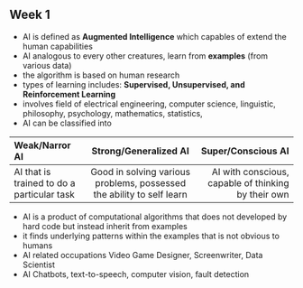 ## Week 1
- AI is defined as **Augmented Intelligence** which capables of extend the human capabilities
- AI analogous to every other creatures, learn from **examples** (from various data)
- the algorithm is based on human research
- types of learning includes: **Supervised, Unsupervised, and Reinforcement Learning**
- involves field of electrical engineering, computer science, linguistic, philosophy, psychology, mathematics, statistics,
- AI can be classified into

| Weak/Narror AI | Strong/Generalized AI | Super/Conscious AI  |
| :---        |    :----:   |          ---: |
| AI that is trained to do a particular task | Good in solving various problems, possessed the ability to self learn | AI with conscious, capable of thinking by their own |

- AI is a product of computational algorithms that does not developed by hard code but instead inherit from examples
- it finds underlying patterns within the examples that is not obvious to humans
- AI related occupations Video Game Designer, Screenwriter, Data Scientist
- AI Chatbots, text-to-speech, computer vision, fault detection
